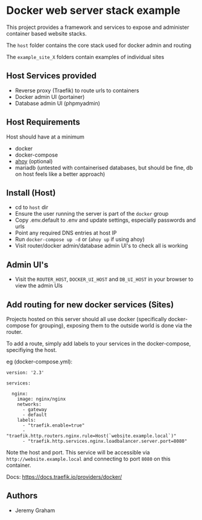 # Docker web server stack example

This project provides a framework and services to expose and administer container based website stacks.

The `host` folder contains the core stack used for docker admin and routing

The `example_site_X` folders contain examples of individual sites

## Host Services provided

* Reverse proxy (Traefik) to route urls to containers
* Docker admin UI (portainer)
* Database admin UI (phpmyadmin)

## Host Requirements

Host should have at a minimum

* docker
* docker-compose
* [ahoy](https://github.com/ahoy-cli/ahoy) (optional)
* mariadb (untested with containerised databases, but should be fine, db on host feels like a better approach)

## Install (Host)

* cd to `host` dir
* Ensure the user running the server is part of the `docker` group
* Copy .env.default to .env and update settings, especially passwords and urls
* Point any required DNS entries at host IP
* Run `docker-compose up -d`  or (`ahoy up` if using ahoy)
* Visit router/docker admin/database admin UI's to check all is working

## Admin UI's

* Visit the `ROUTER_HOST`, `DOCKER_UI_HOST` and `DB_UI_HOST` in your browser to view the admin UIs

## Add routing for new docker services (Sites)

Projects hosted on this server should all use docker (specifically docker-compose for grouping), exposing them to the outside world is done via the router.

To add a route, simply add labels to your services in the docker-compose, specifiying the host.

eg (docker-compose.yml):

```
version: '2.3'

services:

  nginx:
    image: nginx/nginx
    networks:
      - gateway
      - default
    labels:
      - "traefik.enable=true"
      - "traefik.http.routers.nginx.rule=Host(`website.example.local`)"
      - "traefik.http.services.nginx.loadbalancer.server.port=8080"
```

Note the host and port. This service will be accessible via `http://website.example.local` and connecting to port `8080` on this container.

Docs: https://docs.traefik.io/providers/docker/

## Authors

* Jeremy Graham